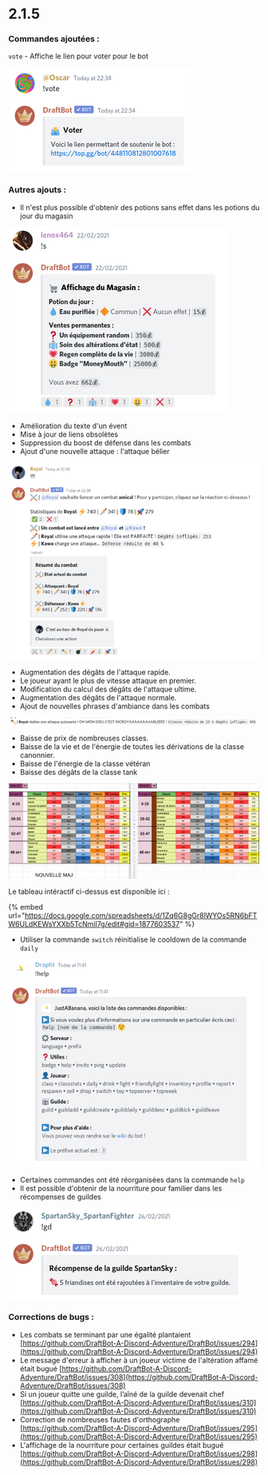 # 2.1.5

### Commandes ajoutées :

`vote` - Affiche le lien pour voter pour le bot &#x20;

![oh je vois que tulovedraftbot !](<../.gitbook/assets/image (2).png>)

### Autres ajouts :&#x20;

* Il n'est plus possible d'obtenir des potions sans effet dans les potions du jour du magasin

![Désormais vous aurez soif. La situation ci-dessus n'est plus possible](<../.gitbook/assets/image (161).png>)

* Amélioration du texte d'un évent&#x20;
* Mise à jour de liens obsolètes&#x20;
* Suppression du boost de défense dans les combats&#x20;
* Ajout d'une nouvelle attaque : l'attaque bélier&#x20;

![Comme vous pouvez le remarquer vous pouvez désormais allumer votre plus beau bâton de dynamite](<../.gitbook/assets/image (182).png>)

* Augmentation des dégâts de l'attaque rapide.&#x20;
* Le joueur ayant le plus de vitesse attaque en premier.&#x20;
* Modification du calcul des dégâts de l'attaque ultime.&#x20;
* Augmentation des dégâts de l'attaque normale.&#x20;
* Ajout de nouvelles phrases d'ambiance dans les combats&#x20;

![OH MON DIEU C'EST INCROYAAAAAAABLEEEE !](<../.gitbook/assets/image (112).png>)

* Baisse de prix de nombreuses classes.&#x20;
* Baisse de la vie et de l'énergie de toutes les dérivations de la classe canonnier.&#x20;
* Baisse de l'énergie de la classe vétéran&#x20;
* Baisse des dégâts de la classe tank&#x20;

![Voilà un résumé plus visuel des changements de stats](<../.gitbook/assets/image (178).png>)

Le tableau intéractif ci-dessus est disponible ici :

{% embed url="https://docs.google.com/spreadsheets/d/1Zq6G8gGr8lWYOs5RN6bFTW6ULdKEWsYXXb5TcNmil7g/edit#gid=1877603537" %}

* Utiliser la commande `switch` réinitialise le cooldown de la commande `daily`&#x20;

![](<../.gitbook/assets/image (67).png>)

* Certaines commandes ont été réorganisées dans la commande `help`&#x20;
* Il est possible d'obtenir de la nourriture pour familier dans les récompenses de guildes

![Miam !](<../.gitbook/assets/image (96) (1).png>)

### Corrections de bugs :

* Les combats se terminant par une égalité plantaient [https://github.com/DraftBot-A-Discord-Adventure/DraftBot/issues/294](https://github.com/DraftBot-A-Discord-Adventure/DraftBot/issues/294)
* Le message d'erreur à afficher à un joueur victime de l'altération affamé était bugué [https://github.com/DraftBot-A-Discord-Adventure/DraftBot/issues/308](https://github.com/DraftBot-A-Discord-Adventure/DraftBot/issues/308)
* Si un joueur quitte une guilde, l’aîné de la guilde devenait chef [https://github.com/DraftBot-A-Discord-Adventure/DraftBot/issues/310](https://github.com/DraftBot-A-Discord-Adventure/DraftBot/issues/310)
* Correction de nombreuses fautes d'orthographe  [https://github.com/DraftBot-A-Discord-Adventure/DraftBot/issues/295](https://github.com/DraftBot-A-Discord-Adventure/DraftBot/issues/295)
* L'affichage de la nourriture pour certaines guildes était bugué [https://github.com/DraftBot-A-Discord-Adventure/DraftBot/issues/298](https://github.com/DraftBot-A-Discord-Adventure/DraftBot/issues/298)

